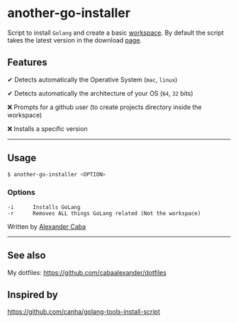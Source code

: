 # another-go-installer

Script to install `Golang` and create a basic [workspace](https://golang.org/doc/code.html#Workspaces). By default the script takes the latest version in the download [page](https://golang.org/dl/).

## Features

✔ Detects automatically the Operative System (`mac`, `linux`)

✔ Detects automatically the architecture of your OS (`64`, `32` bits)

❌ Prompts for a github user (to create projects directory inside the workspace)

❌ Installs a specific version

---

## Usage

```bash
$ another-go-installer <OPTION>
```

### Options

    -i      Installs GoLang
    -r      Removes ALL things GoLang related (Not the workspace)

Written by [Alexander Caba](https://github.com/cabaalexander)

---

## See also

My dotfiles: <https://github.com/cabaalexander/dotfiles>

## Inspired by

<https://github.com/canha/golang-tools-install-script>
